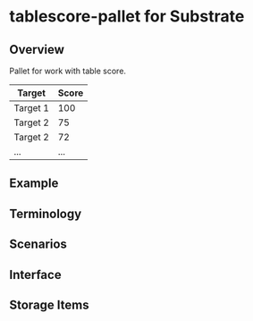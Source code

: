 # tablescore-pallet for Substrate

## Overview
Pallet for work with table score. 

| Target    | Score |
| --------- | ----- |
| Target 1  | 100   |
| Target 2  | 75    |
| Target 2  | 72    |
| ...       | ...   |

## Example

## Terminology

## Scenarios

## Interface

## Storage Items
